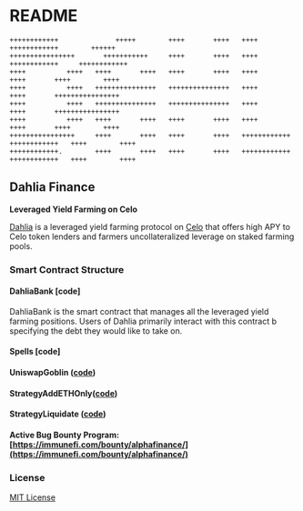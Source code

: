 # README

```text
++++++++++++              +++++        ++++       ++++   ++++           ++++++++++++        ++++++  
++++++++++++++++       +++++++++++     ++++       ++++   ++++           ++++++++++++     ++++++++++++
++++          ++++   ++++       ++++   ++++       ++++   ++++               ++++       ++++        ++++
++++          ++++   +++++++++++++++   +++++++++++++++   ++++               ++++       ++++++++++++++++
++++          ++++   +++++++++++++++   +++++++++++++++   ++++               ++++       ++++++++++++++++
++++          ++++   ++++       ++++   ++++       ++++   ++++               ++++       ++++        ++++
++++++++++++++++     ++++       ++++   ++++       ++++   ++++++++++++   ++++++++++++   ++++        ++++
++++++++++++.        ++++       ++++   ++++       ++++   ++++++++++++   ++++++++++++   ++++        ++++
```

## Dahlia Finance

**Leveraged Yield Farming on Celo**

[Dahlia](https://alfajores.dahlia.finance) is a leveraged yield farming protocol on [Celo](https://celo.org/) that offers high APY to Celo token lenders and farmers uncollateralized leverage on staked farming pools.

### Smart Contract Structure

#### DahliaBank \[code\]

DahliaBank is the smart contract that manages all the leveraged yield farming positions. Users of Dahlia primarily interact with this contract b specifying the debt they would like to take on.

#### Spells \[code\]

#### UniswapGoblin \([code](https://github.com/Dahlia-Finance/core_contracts/tree/de2e7b873ffc6d27e56719976fcb583831c8dd10/contracts/UniswapGoblin.sol)\)

#### StrategyAddETHOnly\([code](https://github.com/Dahlia-Finance/core_contracts/tree/de2e7b873ffc6d27e56719976fcb583831c8dd10/contracts/StrategyAddETHOnly.sol)\)

#### StrategyLiquidate \([code](https://github.com/Dahlia-Finance/core_contracts/tree/de2e7b873ffc6d27e56719976fcb583831c8dd10/contracts/StrategyLiquidate.sol)\)

#### Active Bug Bounty Program: [https://immunefi.com/bounty/alphafinance/](https://immunefi.com/bounty/alphafinance/)

### License

[MIT License](https://opensource.org/licenses/MIT)

